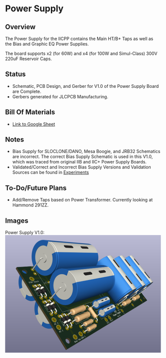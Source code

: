 # Power Supply

## Overview
The Power Supply for the IICPP contains the Main HT/B+ Taps as well as the Bias and Graphic EQ Power Supplies.

The board supports x2 (for 60W) and x4 (for 100W and Simul-Class) 300V 220uF Reservoir Caps.

## Status
  - Schematic, PCB Design, and Gerber for V1.0 of the Power Supply Board are Complete.
  - Gerbers generated for JLCPCB Manufacturing.

## Bill Of Materials
  - [Link to Google Sheet](https://docs.google.com/spreadsheets/d/1ZE0vuGfygjLFiTaHai0WybOM6v7LY0qXNIPXHzz1JHo/edit?gid=810989497#gid=810989497)

## Notes
  - Bias Supply for SLOCLONE/DANO, Mesa Boogie, and JRB32 Schematics are incorrect. The correct Bias Supply Schematic is used in this V1.0, which was traced from original IIB and IIC+ Power Supply Boards.
  - Validated/Correct and Incorrect Bias Supply Versions and Validation Sources can be found in [Experiments](../Experiments)
    
## To-Do/Future Plans
  - Add/Remove Taps based on Power Transformer. Currently looking at Hammond 291ZZ.

## Images
Power Supply V1.0:
![PowerSupplyV.10](../Images/PowerSupplyV1.0.png)
